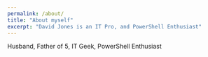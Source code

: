 ```yaml
---
permalink: /about/
title: "About myself"
excerpt: "David Jones is an IT Pro, and PowerShell Enthusiast"
---
```


Husband, Father of 5, IT Geek, PowerShell Enthusiast
